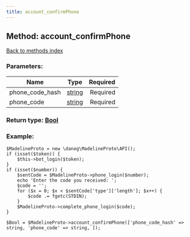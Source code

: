 ```yaml
---
title: account_confirmPhone
---
```

## Method: account\_confirmPhone  
[Back to methods index](index.md)


### Parameters:

| Name     |    Type       | Required |
|----------|:-------------:|---------:|
|phone\_code\_hash|[string](../types/string.md) | Required|
|phone\_code|[string](../types/string.md) | Required|


### Return type: [Bool](../types/Bool.md)

### Example:


```
$MadelineProto = new \danog\MadelineProto\API();
if (isset($token)) {
    $this->bot_login($token);
}
if (isset($number)) {
    $sentCode = $MadelineProto->phone_login($number);
    echo 'Enter the code you received: ';
    $code = '';
    for ($x = 0; $x < $sentCode['type']['length']; $x++) {
        $code .= fgetc(STDIN);
    }
    $MadelineProto->complete_phone_login($code);
}

$Bool = $MadelineProto->account_confirmPhone(['phone_code_hash' => string, 'phone_code' => string, ]);
```